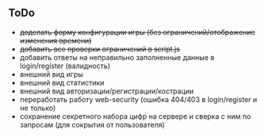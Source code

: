 ## ToDo
- ~~доделать форму конфигурации игры (без ограничений/отображение изменения времени)~~
- ~~добавить все проверки ограничений в script.js~~
- добавить ответы на неправильно заполненные данные в login/register (валидность)
- внешний вид игры
- внешний вид статистики
- внешний вид авторизации/регистрации/кострации
- переработать работу web-security (ошибка 404/403 в login/register и не только)
- сохранение секретного набора цифр на сервере и сверка с ним по запросам (для сокрытия от пользователя)